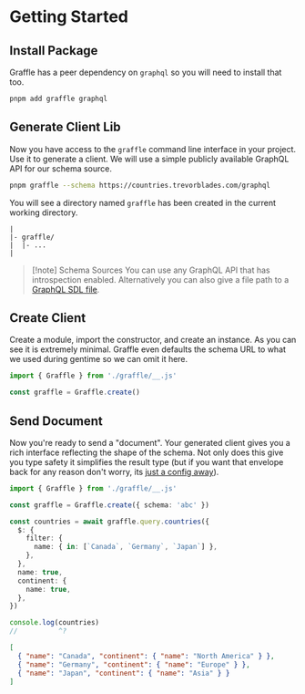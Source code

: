 # Getting Started <Badge text="generated client" />

## Install Package

Graffle has a peer dependency on `graphql` so you will need to install that too.

```sh
pnpm add graffle graphql
```

## Generate Client Lib

Now you have access to the `graffle` command line interface in your project. Use it to generate a client. We will use a simple publicly available GraphQL API for our schema source.

```sh
pnpm graffle --schema https://countries.trevorblades.com/graphql
```

You will see a directory named `graffle` has been created in the current working directory.

```
|
|- graffle/
|  |- ...
|
```

> [!note] Schema Sources
> You can use any GraphQL API that has introspection enabled. Alternatively you can also give a file path to a [GraphQL SDL file](https://todo).

## Create Client

Create a module, import the constructor, and create an instance. As you can see it is extremely minimal. Graffle even defaults the schema URL to what we used during gentime so we can omit it here.

```ts twoslash
import { Graffle } from './graffle/__.js'

const graffle = Graffle.create()
```

## Send Document

Now you're ready to send a "document". Your generated client gives you a rich interface reflecting the shape of the schema. Not only does this give you type safety it simplifies the result type (but if you want that envelope back for any reason don't worry, its [just a config away](./todo)).

```ts twoslash
import { Graffle } from './graffle/__.js'

const graffle = Graffle.create({ schema: 'abc' })

const countries = await graffle.query.countries({
  $: {
    filter: {
      name: { in: [`Canada`, `Germany`, `Japan`] },
    },
  },
  name: true,
  continent: {
    name: true,
  },
})

console.log(countries)
//          ^?
```

```json
[
  { "name": "Canada", "continent": { "name": "North America" } },
  { "name": "Germany", "continent": { "name": "Europe" } },
  { "name": "Japan", "continent": { "name": "Asia" } }
]
```
